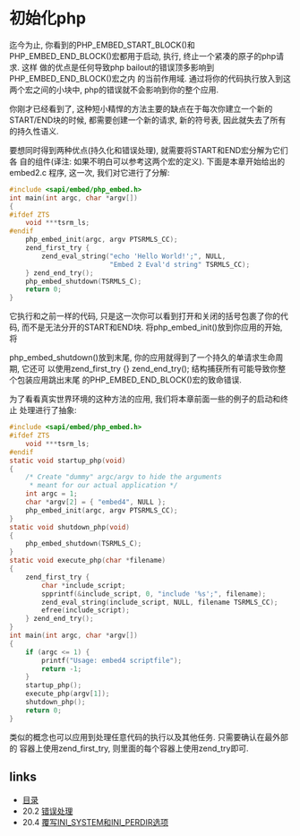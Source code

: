 # 初始化php

迄今为止, 你看到的PHP_EMBED_START_BLOCK()和 PHP_EMBED_END_BLOCK()宏都用于启动, 执行, 终止一个紧凑的原子的php请求. 这样 做的优点是任何导致php bailout的错误顶多影响到PHP_EMBED_END_BLOCK()宏之内 的当前作用域. 通过将你的代码执行放入到这两个宏之间的小块中, php的错误就不会影响到你的整个应用.

你刚才已经看到了, 这种短小精悍的方法主要的缺点在于每次你建立一个新的 START/END块的时候, 都需要创建⼀个新的请求, 新的符号表, 因此就失去了所有的持久性语义.

要想同时得到两种优点(持久化和错误处理), 就需要将START和END宏分解为它们各 自的组件(译注: 如果不明白可以参考这两个宏的定义). 下面是本章开始给出的embed2.c 程序, 这⼀次, 我们对它进行了分解:

````c
#include <sapi/embed/php_embed.h>
int main(int argc, char *argv[])
{
#ifdef ZTS
    void ***tsrm_ls;
#endif
    php_embed_init(argc, argv PTSRMLS_CC);
    zend_first_try {
        zend_eval_string("echo 'Hello World!';", NULL,
                         "Embed 2 Eval'd string" TSRMLS_CC);
    } zend_end_try();
    php_embed_shutdown(TSRMLS_C);
	return 0; 
}
````

它执行和之前⼀样的代码, 只是这一次你可以看到打开和关闭的括号包裹了你的代码, 而不是无法分开的START和END块. 将php_embed_init()放到你应用的开始, 将

php_embed_shutdown()放到末尾, 你的应用就得到了一个持久的单请求生命周期, 它还可 以使用zend_first_try {} zend_end_try(); 结构捕获所有可能导致你整个包装应用跳出末尾 的PHP_EMBED_END_BLOCK()宏的致命错误.

为了看看真实世界环境的这种方法的应用, 我们将本章前面⼀些的例子的启动和终止 处理进行了抽象:

````c
#include <sapi/embed/php_embed.h>
#ifdef ZTS
    void ***tsrm_ls;
#endif
static void startup_php(void)
{
    /* Create "dummy" argc/argv to hide the arguments
     * meant for our actual application */
    int argc = 1;
    char *argv[2] = { "embed4", NULL };
    php_embed_init(argc, argv PTSRMLS_CC);
}
static void shutdown_php(void)
{
    php_embed_shutdown(TSRMLS_C);
}
static void execute_php(char *filename)
{
    zend_first_try {
        char *include_script;
        spprintf(&include_script, 0, "include '%s';", filename);
        zend_eval_string(include_script, NULL, filename TSRMLS_CC);
        efree(include_script);
    } zend_end_try();
}
int main(int argc, char *argv[])
{
    if (argc <= 1) {
        printf("Usage: embed4 scriptfile");
        return -1;
    }
    startup_php();
    execute_php(argv[1]);
    shutdown_php();
    return 0;
}
````


类似的概念也可以应用到处理任意代码的执行以及其他任务. 只需要确认在最外部的 容器上使用zend_first_try, 则里面的每个容器上使用zend_try即可.


## links
   * [目录](<preface.md>)
   * 20.2 [错误处理](<20.2.md>)
   * 20.4 [覆写INI_SYSTEM和INI_PERDIR选项](<20.4.md>)
